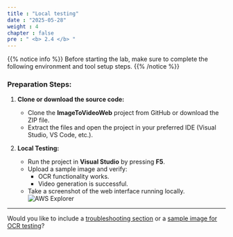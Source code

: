 ```yaml
---
title : "Local testing"
date : "2025-05-28"
weight : 4
chapter : false
pre : " <b> 2.4 </b> "
---
```


{{% notice info %}}
Before starting the lab, make sure to complete the following environment and tool setup steps.
{{% /notice %}}

### Preparation Steps:

1. **Clone or download the source code:**
   - Clone the **ImageToVideoWeb** project from GitHub or download the ZIP file.
   - Extract the files and open the project in your preferred IDE (Visual Studio, VS Code, etc.).

2. **Local Testing:**
   - Run the project in **Visual Studio** by pressing **F5**.
   - Upload a sample image and verify:
     - OCR functionality works.
     - Video generation is successful.
   - Take a screenshot of the web interface running locally.
![AWS Explorer](/images/2.prerequisite/anh7.png)
---

Would you like to include a [troubleshooting section](f) or a [sample image for OCR testing](f)?
